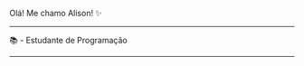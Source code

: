 Olá! Me chamo Alison! ✨
_________________________________________________________

📚 - Estudante de Programação

_________________________________________________________
